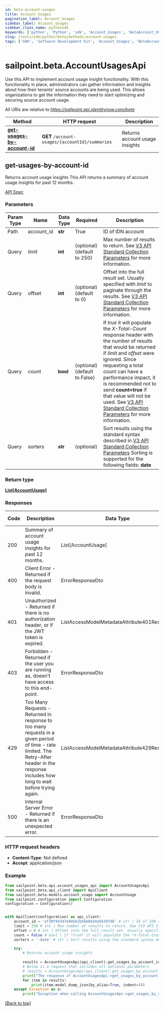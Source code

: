 ```yaml
---
id: beta-account-usages
title: Account_Usages
pagination_label: Account_Usages
sidebar_label: Account_Usages
sidebar_class_name: pythonsdk
keywords: ['python', 'Python', 'sdk', 'Account_Usages', 'BetaAccount_Usages'] 
slug: /tools/sdk/python/beta/methods/account-usages
tags: ['SDK', 'Software Development Kit', 'Account_Usages', 'BetaAccount_Usages']
---
```


# sailpoint.beta.AccountUsagesApi
  Use this API to implement account usage insight functionality.
With this functionality in place, administrators can gather information and insights about how their tenants&#39; source accounts are being used.
This allows organizations to get the information they need to start optimizing and securing source account usage.
 
All URIs are relative to *https://sailpoint.api.identitynow.com/beta*

Method | HTTP request | Description
------------- | ------------- | -------------
[**get-usages-by-account-id**](#get-usages-by-account-id) | **GET** `/account-usages/{accountId}/summaries` | Returns account usage insights


## get-usages-by-account-id
Returns account usage insights
This API returns a summary of account usage insights for past 12 months.

[API Spec](https://developer.sailpoint.com/docs/api/beta/get-usages-by-account-id)

### Parameters 

Param Type | Name | Data Type | Required  | Description
------------- | ------------- | ------------- | ------------- | ------------- 
Path   | account_id | **str** | True  | ID of IDN account
  Query | limit | **int** |   (optional) (default to 250) | Max number of results to return. See [V3 API Standard Collection Parameters](https://developer.sailpoint.com/idn/api/standard-collection-parameters) for more information.
  Query | offset | **int** |   (optional) (default to 0) | Offset into the full result set. Usually specified with *limit* to paginate through the results. See [V3 API Standard Collection Parameters](https://developer.sailpoint.com/idn/api/standard-collection-parameters) for more information.
  Query | count | **bool** |   (optional) (default to False) | If *true* it will populate the *X-Total-Count* response header with the number of results that would be returned if *limit* and *offset* were ignored.  Since requesting a total count can have a performance impact, it is recommended not to send **count=true** if that value will not be used.  See [V3 API Standard Collection Parameters](https://developer.sailpoint.com/idn/api/standard-collection-parameters) for more information.
  Query | sorters | **str** |   (optional) | Sort results using the standard syntax described in [V3 API Standard Collection Parameters](https://developer.sailpoint.com/idn/api/standard-collection-parameters#sorting-results)  Sorting is supported for the following fields: **date**

### Return type
[**List[AccountUsage]**](../models/account-usage)

### Responses
Code | Description  | Data Type | Response headers |
------------- | ------------- | ------------- |------------------|
200 | Summary of account usage insights for past 12 months. | List[AccountUsage] |  -  |
400 | Client Error - Returned if the request body is invalid. | ErrorResponseDto |  -  |
401 | Unauthorized - Returned if there is no authorization header, or if the JWT token is expired. | ListAccessModelMetadataAttribute401Response |  -  |
403 | Forbidden - Returned if the user you are running as, doesn&#39;t have access to this end-point. | ErrorResponseDto |  -  |
429 | Too Many Requests - Returned in response to too many requests in a given period of time - rate limited. The Retry-After header in the response includes how long to wait before trying again. | ListAccessModelMetadataAttribute429Response |  -  |
500 | Internal Server Error - Returned if there is an unexpected error. | ErrorResponseDto |  -  |

### HTTP request headers
 - **Content-Type**: Not defined
 - **Accept**: application/json

### Example

```python
from sailpoint.beta.api.account_usages_api import AccountUsagesApi
from sailpoint.beta.api_client import ApiClient
from sailpoint.beta.models.account_usage import AccountUsage
from sailpoint.configuration import Configuration
configuration = Configuration()


with ApiClient(configuration) as api_client:
    account_id = 'ef38f94347e94562b5bb8424a56397d8' # str | ID of IDN account # str | ID of IDN account
    limit = 250 # int | Max number of results to return. See [V3 API Standard Collection Parameters](https://developer.sailpoint.com/idn/api/standard-collection-parameters) for more information. (optional) (default to 250) # int | Max number of results to return. See [V3 API Standard Collection Parameters](https://developer.sailpoint.com/idn/api/standard-collection-parameters) for more information. (optional) (default to 250)
    offset = 0 # int | Offset into the full result set. Usually specified with *limit* to paginate through the results. See [V3 API Standard Collection Parameters](https://developer.sailpoint.com/idn/api/standard-collection-parameters) for more information. (optional) (default to 0) # int | Offset into the full result set. Usually specified with *limit* to paginate through the results. See [V3 API Standard Collection Parameters](https://developer.sailpoint.com/idn/api/standard-collection-parameters) for more information. (optional) (default to 0)
    count = False # bool | If *true* it will populate the *X-Total-Count* response header with the number of results that would be returned if *limit* and *offset* were ignored.  Since requesting a total count can have a performance impact, it is recommended not to send **count=true** if that value will not be used.  See [V3 API Standard Collection Parameters](https://developer.sailpoint.com/idn/api/standard-collection-parameters) for more information. (optional) (default to False) # bool | If *true* it will populate the *X-Total-Count* response header with the number of results that would be returned if *limit* and *offset* were ignored.  Since requesting a total count can have a performance impact, it is recommended not to send **count=true** if that value will not be used.  See [V3 API Standard Collection Parameters](https://developer.sailpoint.com/idn/api/standard-collection-parameters) for more information. (optional) (default to False)
    sorters = '-date' # str | Sort results using the standard syntax described in [V3 API Standard Collection Parameters](https://developer.sailpoint.com/idn/api/standard-collection-parameters#sorting-results)  Sorting is supported for the following fields: **date** (optional) # str | Sort results using the standard syntax described in [V3 API Standard Collection Parameters](https://developer.sailpoint.com/idn/api/standard-collection-parameters#sorting-results)  Sorting is supported for the following fields: **date** (optional)

    try:
        # Returns account usage insights
        
        results = AccountUsagesApi(api_client).get_usages_by_account_id(account_id=account_id)
        # Below is a request that includes all optional parameters
        # results = AccountUsagesApi(api_client).get_usages_by_account_id(account_id, limit, offset, count, sorters)
        print("The response of AccountUsagesApi->get_usages_by_account_id:\n")
        for item in results:
            print(item.model_dump_json(by_alias=True, indent=4))
    except Exception as e:
        print("Exception when calling AccountUsagesApi->get_usages_by_account_id: %s\n" % e)
```



[[Back to top]](#) 



